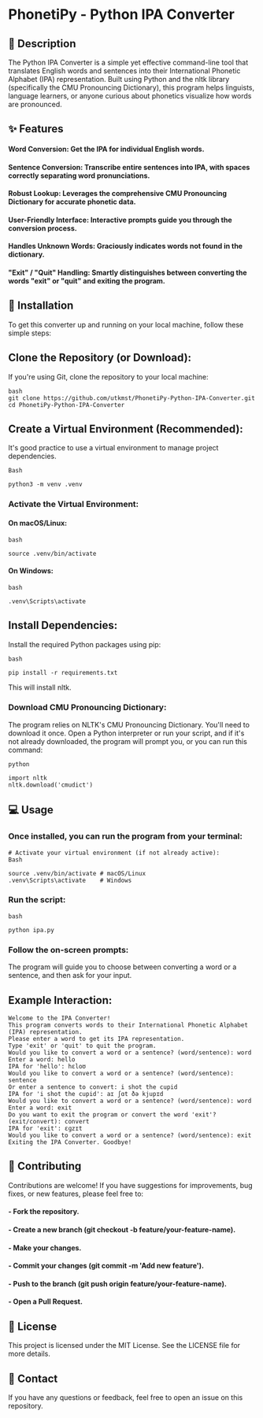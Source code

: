 # PhonetiPy - Python IPA Converter
## 📝 Description

The Python IPA Converter is a simple yet effective command-line tool that translates English words and sentences into their International Phonetic Alphabet (IPA) representation. Built using Python and the nltk library (specifically the CMU Pronouncing Dictionary), this program helps linguists, language learners, or anyone curious about phonetics visualize how words are pronounced.

## ✨ Features

#### Word Conversion: Get the IPA for individual English words.
#### Sentence Conversion: Transcribe entire sentences into IPA, with spaces correctly separating word pronunciations.
#### Robust Lookup: Leverages the comprehensive CMU Pronouncing Dictionary for accurate phonetic data.
#### User-Friendly Interface: Interactive prompts guide you through the conversion process.
#### Handles Unknown Words: Graciously indicates words not found in the dictionary.
#### "Exit" / "Quit" Handling: Smartly distinguishes between converting the words "exit" or "quit" and exiting the program.

## 🚀 Installation

To get this converter up and running on your local machine, follow these simple steps:

## Clone the Repository (or Download):
If you're using Git, clone the repository to your local machine:

```
bash
git clone https://github.com/utkmst/PhonetiPy-Python-IPA-Converter.git
cd PhonetiPy-Python-IPA-Converter
```

## Create a Virtual Environment (Recommended):
It's good practice to use a virtual environment to manage project dependencies.
```
Bash

python3 -m venv .venv
```
### Activate the Virtual Environment:

#### On macOS/Linux:
```
bash
 
source .venv/bin/activate
```
#### On Windows:
```
bash

.venv\Scripts\activate
```

## Install Dependencies:
Install the required Python packages using pip:
```
bash

pip install -r requirements.txt
```
This will install nltk.

### Download CMU Pronouncing Dictionary:
The program relies on NLTK's CMU Pronouncing Dictionary. You'll need to download it once.
Open a Python interpreter or run your script, and if it's not already downloaded, the program will prompt you, or you can run this command:
```
python

import nltk
nltk.download('cmudict')
```
## 💻 Usage

### Once installed, you can run the program from your terminal:
```
# Activate your virtual environment (if not already active):
Bash

source .venv/bin/activate # macOS/Linux
.venv\Scripts\activate    # Windows
```
### Run the script:
```
bash

python ipa.py
```
### Follow the on-screen prompts:
  The program will guide you to choose between converting a word or a sentence, and then ask for your input.

## Example Interaction:
```
Welcome to the IPA Converter!
This program converts words to their International Phonetic Alphabet (IPA) representation.
Please enter a word to get its IPA representation.
Type 'exit' or 'quit' to quit the program.
Would you like to convert a word or a sentence? (word/sentence): word
Enter a word: hello
IPA for 'hello': hɛloʊ
Would you like to convert a word or a sentence? (word/sentence): sentence
Or enter a sentence to convert: i shot the cupid
IPA for 'i shot the cupid': aɪ ʃɑt ðə kjupɪd
Would you like to convert a word or a sentence? (word/sentence): word
Enter a word: exit
Do you want to exit the program or convert the word 'exit'? (exit/convert): convert
IPA for 'exit': ɛɡzɪt
Would you like to convert a word or a sentence? (word/sentence): exit
Exiting the IPA Converter. Goodbye!
```
## 🤝 Contributing

Contributions are welcome! If you have suggestions for improvements, bug fixes, or new features, please feel free to:

#### - Fork the repository.
#### - Create a new branch (git checkout -b feature/your-feature-name).
#### - Make your changes.
#### - Commit your changes (git commit -m 'Add new feature').
#### - Push to the branch (git push origin feature/your-feature-name).
#### - Open a Pull Request.

## 📄 License

This project is licensed under the MIT License. See the LICENSE file for more details.

## 📧 Contact

If you have any questions or feedback, feel free to open an issue on this repository.
